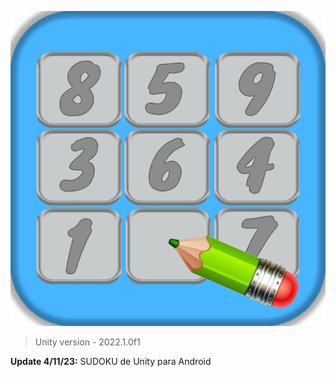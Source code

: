 ![](https://github.com/camilo1962/MySuDoKu/blob/main/Assets/Graphics/Icon/IconL.png)


> Unity version - 2022.1.0f1

**Update 4/11/23:** SUDOKU de Unity para Android
